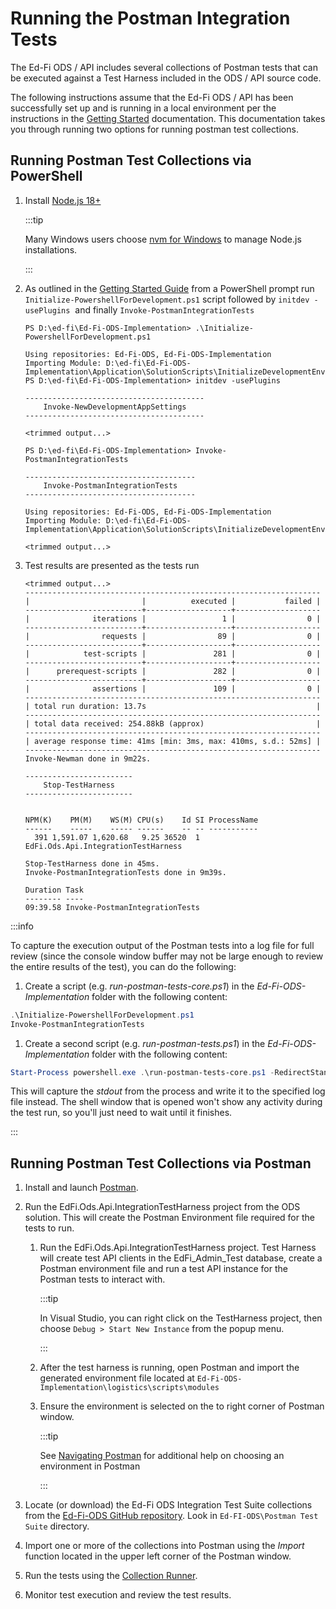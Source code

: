 # Running the Postman Integration Tests

The Ed-Fi ODS / API includes several collections of Postman tests that can be
executed against a Test Harness included in the ODS / API source code.

The following instructions assume that the Ed-Fi ODS / API has been successfully
set up and is running in a local environment per the instructions in
the [Getting Started](../getting-started) documentation. This
documentation takes you through running two options for running postman test
collections.

## Running Postman Test Collections via PowerShell

1. Install [Node.js 18+](https://nodejs.org)

   :::tip

   Many Windows users choose [nvm for
   Windows](https://github.com/coreybutler/nvm-windows/releases) to manage
   Node.js installations.

    :::

2. As outlined in the [Getting Started
    Guide](../getting-started/source-code-installation/readme.md)
    from a PowerShell prompt run `Initialize-PowershellForDevelopment.ps1`
    script followed by `initdev -usePlugins`  and finally
    `Invoke-PostmanIntegrationTests`  

    ```pwsh
    PS D:\ed-fi\Ed-Fi-ODS-Implementation> .\Initialize-PowershellForDevelopment.ps1

    Using repositories: Ed-Fi-ODS, Ed-Fi-ODS-Implementation
    Importing Module: D:\ed-fi\Ed-Fi-ODS-Implementation\Application\SolutionScripts\InitializeDevelopmentEnvironment.psm1
    PS D:\ed-fi\Ed-Fi-ODS-Implementation> initdev -usePlugins

    ----------------------------------------
        Invoke-NewDevelopmentAppSettings
    ----------------------------------------

    <trimmed output...>

    PS D:\ed-fi\Ed-Fi-ODS-Implementation> Invoke-PostmanIntegrationTests

    --------------------------------------
        Invoke-PostmanIntegrationTests
    --------------------------------------

    Using repositories: Ed-Fi-ODS, Ed-Fi-ODS-Implementation
    Importing Module: D:\ed-fi\Ed-Fi-ODS-Implementation\Application\SolutionScripts\InitializeDevelopmentEnvironment.psm1

    <trimmed output...>
    ```

3. Test results are presented as the tests run

   ```pwsh
   <trimmed output...>
   ------------------------------------------------------------------
   |                         |          executed |           failed |
   --------------------------+-------------------+-------------------
   |              iterations |                 1 |                0 |
   --------------------------+-------------------+-------------------
   |                requests |                89 |                0 |
   --------------------------+-------------------+-------------------
   |            test-scripts |               281 |                0 |
   --------------------------+-------------------+-------------------
   |      prerequest-scripts |               282 |                0 |
   --------------------------+-------------------+-------------------
   |              assertions |               109 |                0 |
   ------------------------------------------------------------------
   | total run duration: 13.7s                                      |
   ------------------------------------------------------------------
   | total data received: 254.88kB (approx)                         |
   ------------------------------------------------------------------
   | average response time: 41ms [min: 3ms, max: 410ms, s.d.: 52ms] |
   ------------------------------------------------------------------
   Invoke-Newman done in 9m22s.

   ------------------------
       Stop-TestHarness
   ------------------------


   NPM(K)    PM(M)    WS(M) CPU(s)    Id SI ProcessName
   ------    -----    ----- ------    -- -- -----------
     391 1,591.07 1,620.68   9.25 36520  1 EdFi.Ods.Api.IntegrationTestHarness

   Stop-TestHarness done in 45ms.
   Invoke-PostmanIntegrationTests done in 9m39s.

   Duration Task
   -------- ----
   09:39.58 Invoke-PostmanIntegrationTests
   ```

:::info

To capture the execution output of the Postman tests into a log file for full
review (since the console window buffer may not be large enough to review the
entire results of the test), you can do the following:

1. Create a script (e.g. _run-postman-tests-core.ps1_) in the
   _Ed-Fi-ODS-Implementation_ folder with the following content:

  ```powershell
  .\Initialize-PowershellForDevelopment.ps1
  Invoke-PostmanIntegrationTests
  ```

1. Create a second script (e.g. _run-postman-tests.ps1_) in
   the _Ed-Fi-ODS-Implementation_ folder with the following content:

  ```powershell
  Start-Process powershell.exe .\run-postman-tests-core.ps1 -RedirectStandardOutput .\tests.log
  ```

This will capture the _stdout_ from the process and write it to the specified
log file instead. The shell window that is opened won't show any activity during
the test run, so you'll just need to wait until it finishes.

:::

## Running Postman Test Collections via Postman

1. Install and launch [Postman](https://www.getpostman.com/downloads/).
2. Run the EdFi.Ods.Api.IntegrationTestHarness project from the ODS solution.
    This will create the Postman Environment file required for the tests to
    run.
    1. Run the EdFi.Ods.Api.IntegrationTestHarness project. Test Harness will
        create test API clients in the EdFi\_Admin\_Test database, create a
        Postman environment file and run a test API instance for the Postman
        tests to interact with.

        :::tip

        In Visual Studio, you can right click on the TestHarness project, then
        choose `Debug > Start New Instance` from the popup menu.

        :::

    2. After the test harness is running, open Postman and import the generated
        environment file located at
        `Ed-Fi-ODS-Implementation\logistics\scripts\modules`
    3. Ensure the environment is selected on the to right corner of Postman
        window.

        :::tip

        See [Navigating
        Postman](https://learning.postman.com/docs/getting-started/basics/navigating-postman)
        for additional help on choosing an environment in Postman

        :::

3. Locate (or download) the Ed-Fi ODS Integration Test Suite collections from
    the [Ed-Fi-ODS GitHub
    repository](https://github.com/Ed-Fi-Alliance-OSS/Ed-Fi-ODS). Look in
    `Ed-FI-ODS\Postman Test Suite` directory.
4. Import one or more of the collections into Postman using the _Import_
    function located in the upper left corner of the Postman window.
5. Run the tests using the [Collection
   Runner](https://learning.postman.com/docs/collections/running-collections/intro-to-collection-runs/).
6. Monitor test execution and review the test results.
